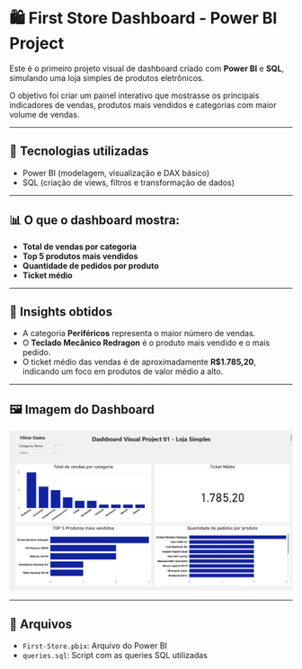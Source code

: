# 🛍️ First Store Dashboard - Power BI Project

Este é o primeiro projeto visual de dashboard criado com **Power BI** e **SQL**, simulando uma loja simples de produtos eletrônicos.

O objetivo foi criar um painel interativo que mostrasse os principais indicadores de vendas, produtos mais vendidos e categorias com maior volume de vendas.

---

## 🔧 Tecnologias utilizadas

- Power BI (modelagem, visualização e DAX básico)
- SQL (criação de views, filtros e transformação de dados)

---

## 📊 O que o dashboard mostra:

- **Total de vendas por categoria**
- **Top 5 produtos mais vendidos**
- **Quantidade de pedidos por produto**
- **Ticket médio**

---

## 📌 Insights obtidos

- A categoria **Periféricos** representa o maior número de vendas.
- O **Teclado Mecânico Redragon** é o produto mais vendido e o mais pedido.
- O ticket médio das vendas é de aproximadamente **R$1.785,20**, indicando um foco em produtos de valor médio a alto.

---

## 🖼️ Imagem do Dashboard

![Dashboard Power BI](./dashboard.png)

---

## 📁 Arquivos

- `First-Store.pbix`: Arquivo do Power BI
- `queries.sql`: Script com as queries SQL utilizadas
